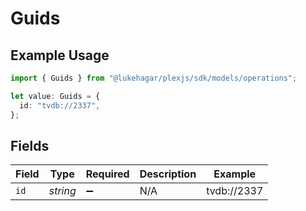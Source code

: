 # Guids

## Example Usage

```typescript
import { Guids } from "@lukehagar/plexjs/sdk/models/operations";

let value: Guids = {
  id: "tvdb://2337",
};
```

## Fields

| Field              | Type               | Required           | Description        | Example            |
| ------------------ | ------------------ | ------------------ | ------------------ | ------------------ |
| `id`               | *string*           | :heavy_minus_sign: | N/A                | tvdb://2337        |